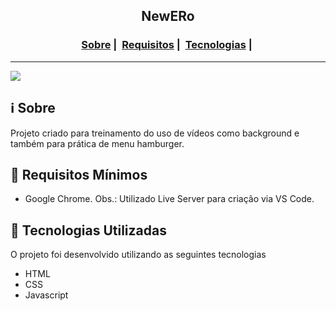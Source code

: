 <h2 align="center">NewERo</h2>

<h3 align="center">
  <a href="#information_source-sobre">Sobre</a>&nbsp;|&nbsp;
  <a href="#seedling-requisitos-mínimos">Requisitos</a>&nbsp;|&nbsp;
  <a href="#rocket-tecnologias-utilizadas">Tecnologias</a>&nbsp;|&nbsp;
</h3>

___

![](page.gif)

## :information_source: Sobre

Projeto criado para treinamento do uso de vídeos como background e também para prática de menu hamburger.

## :seedling: Requisitos Mínimos

- Google Chrome.
Obs.: Utilizado Live Server para criação via VS Code.

## :rocket: Tecnologias Utilizadas 

O projeto foi desenvolvido utilizando as seguintes tecnologias

- HTML
- CSS
- Javascript

